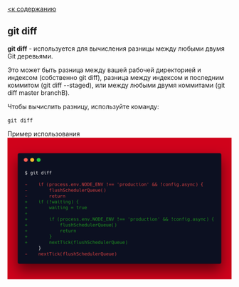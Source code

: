 [<к содержанию](./readme.md)

## git diff

**git diff** - используется для вычисления разницы между любыми двумя Git деревьями.

 Это может быть разница между вашей рабочей директорией и индексом (собственно git diff), разница между индексом и последним коммитом (git diff --staged), или между любыми двумя коммитами (git diff master branchB).

Чтобы вычислить разницу, используйте команду:

```bash=
git diff
```
Пример использования
![diff](./assets/dif.png)